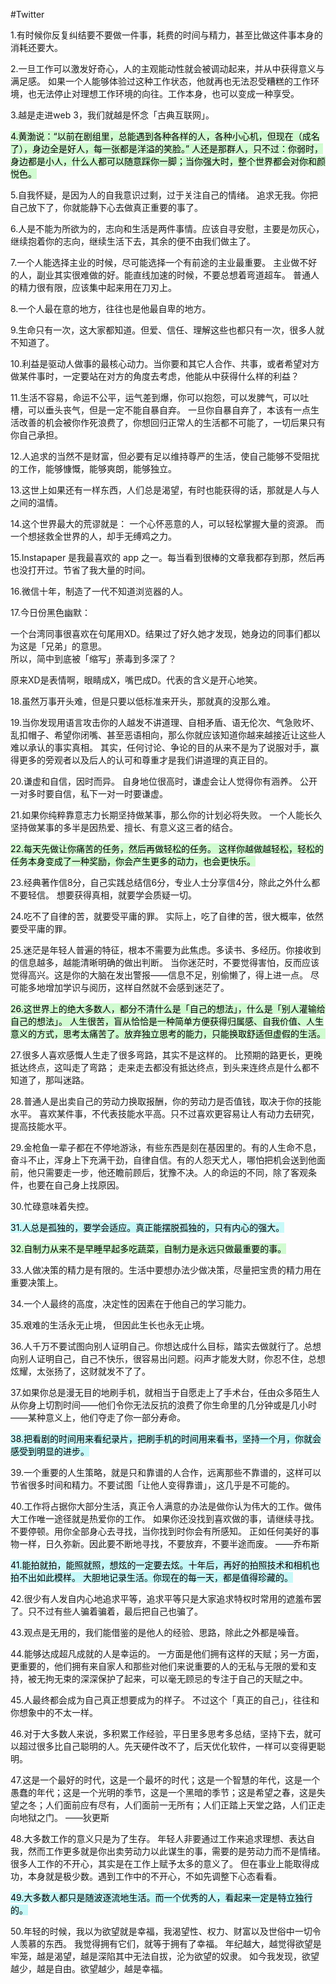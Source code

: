 #Twitter 

1.有时候你反复纠结要不要做一件事，耗费的时间与精力，甚至比做这件事本身的消耗还要大。

2.一旦工作可以激发好奇心，人的主观能动性就会被调动起来，并从中获得意义与满足感。 如果一个人能够体验过这种工作状态，他就再也无法忍受糟糕的工作环境，也无法停止对理想工作环境的向往。工作本身，也可以变成一种享受。

3.越是走进web 3，我们就越是怀念「古典互联网」。

<mark style="background: #BBFABBA6;">4.黄渤说：“以前在剧组里，总能遇到各种各样的人，各种小心机，但现在（成名了），身边全是好人，每一张都是洋溢的笑脸。” 人还是那群人，只不过：你弱时，身边都是小人，什么人都可以随意踩你一脚；当你强大时，整个世界都会对你和颜悦色。</mark> 

5.自我怀疑，是因为人的自我意识过剩，过于关注自己的情绪。 追求无我。你把自己放下了，你就能静下心去做真正重要的事了。

6.人是不能为所欲为的，志向和生活是两件事情。应该自寻安慰，主要是勿灰心，继续抱着你的志向，继续生活下去，其余的便不由我们做主了。

7.一个人能选择主业的时候，尽可能选择一个有前途的主业最重要。 主业做不好的人，副业其实很难做的好。能直线加速的时候，不要总想着弯道超车。 普通人的精力很有限，应该集中起来用在刀刃上。

8.一个人最在意的地方，往往也是他最自卑的地方。

9.生命只有一次，这大家都知道。但爱、信任、理解这些也都只有一次，很多人就不知道了。

10.利益是驱动人做事的最核心动力。当你要和其它人合作、共事，或者希望对方做某件事时，一定要站在对方的角度去考虑，他能从中获得什么样的利益？

11.生活不容易，命运不公平，运气差到爆，你可以抱怨，可以发脾气，可以吐槽，可以垂头丧气，但是一定不能自暴自弃。 一旦你自暴自弃了，本该有一点生活改善的机会被你作死浪费了，你想回归正常人的生活都不可能了，一切后果只有你自己承担。

12.人追求的当然不是财富，但必要有足以维持尊严的生活，使自己能够不受阻扰的工作，能够慷慨，能够爽朗，能够独立。

13.这世上如果还有一样东西，人们总是渴望，有时也能获得的话，那就是人与人之间的温情。

14.这个世界最大的荒谬就是： 一个心怀恶意的人，可以轻松掌握大量的资源。 而一个想拯救全世界的人，却手无缚鸡之力。

15.Instapaper 是我最喜欢的 app 之一。每当看到很棒的文章我都存到那，然后再也没打开过。节省了我大量的时间。

16.微信十年，制造了一代不知道浏览器的人。

17.今日份黑色幽默：  
  
一个台湾同事很喜欢在句尾用XD。结果过了好久她才发现，她身边的同事们都以为这是「兄弟」的意思。   
所以，简中到底被「缩写」荼毒到多深了？

原来XD是表情啊，眼睛成X，嘴巴成D。代表的含义是开心地笑。

18.虽然万事开头难，但是只要以低标准来开头，那就真的没那么难。

19.当你发现用语言攻击你的人越发不讲道理、自相矛盾、语无伦次、气急败坏、乱扣帽子、希望你闭嘴、甚至恶语相向，那么你就应该知道你越来越接近让这些人难以承认的事实真相。 其实，任何讨论、争论的目的从来不是为了说服对手，赢得更多的旁观者以及后人的认可和尊重才是我们讲道理的真正目的。

20.谦虚和自信，因时而异。 自身地位很高时，谦虚会让人觉得你有涵养。 公开一对多时要自信，私下一对一时要谦虚。

21.如果你纯粹靠意志力长期坚持做某事，那么你的计划必将失败。 一个人能长久坚持做某事的多半是因热爱、擅长、有意义这三者的结合。

<mark style="background: #BBFABBA6;">22.每天先做让你痛苦的任务，然后再做轻松的任务。 这样你越做越轻松，轻松的任务本身变成了一种奖励，你会产生更多的动力，也会更快乐。</mark> 

23.经典著作信8分，自己实践总结信6分，专业人士分享信4分，除此之外什么都不要轻信。 想要获得真相，就要学会质疑一切。

24.吃不了自律的苦，就要受平庸的罪。 实际上，吃了自律的苦，很大概率，依然要受平庸的罪。

25.迷茫是年轻人普遍的特征，根本不需要为此焦虑。多读书、多经历。你接收到的信息越多，越能清晰明确的做出判断。 当你迷茫时，不要觉得害怕，反而应该觉得高兴。这是你的大脑在发出警报——信息不足，别偷懒了，得上进一点。 尽可能多地增加学识与阅历，这样自然就不会感到迷茫了。

<mark style="background: #BBFABBA6;">26.这世界上的绝大多数人，都分不清什么是「自己的想法」，什么是「别人灌输给自己的想法」。 人生很苦，盲从恰恰是一种简单方便获得归属感、自我价值、人生意义的方式，思考太痛苦了。放弃独立思考的能力，只能换取舒适但虚假的生活。</mark> 

27.很多人喜欢感慨人生走了很多弯路，其实不是这样的。 比预期的路更长，更晚抵达终点，这叫走了弯路； 走来走去都没有抵达终点，到头来连终点是什么都不知道了，那叫迷路。

28.普通人是出卖自己的劳动力换取报酬，你的劳动力是否值钱，取决于你的技能水平。 喜欢某件事，不代表技能水平高。只不过喜欢更容易让人有动力去研究，提高技能水平。

29.金枪鱼一辈子都在不停地游泳，有些东西是刻在基因里的。有的人生命不息，奋斗不止，浑身上下充满干劲，自律自信。有的人怨天尤人，哪怕把机会送到他面前，他只需要走一步，他还瞻前顾后，犹豫不决。人的命运的不同，除了客观条件，也要在自己身上找原因。

30.忙碌意味着失控。

<mark style="background: #ABF7F7A6;">31.人总是孤独的，要学会适应。真正能摆脱孤独的，只有内心的强大。</mark> 

<mark style="background: #BBFABBA6;">32.自制力从来不是早睡早起多吃蔬菜，自制力是永远只做最重要的事。</mark> 

33.人做决策的精力是有限的。生活中要想办法少做决策，尽量把宝贵的精力用在重要决策上。

34.一个人最终的高度，决定性的因素在于他自己的学习能力。

35.艰难的生活永无止境， 但因此生长也永无止境。

36.人千万不要试图向别人证明自己。你想达成什么目标，踏实去做就行了。总想向别人证明自己，自己不快乐，很容易出问题。闷声才能发大财，你忍不住，总想炫耀，太张扬了，这财就发不了了。

37.如果你总是漫无目的地刷手机，就相当于自愿走上了手术台，任由众多陌生人从你身上切割时间——他们令你无法反抗的浪费了你生命里的几分钟或是几小时——某种意义上，他们夺走了你一部分寿命。

<mark style="background: #ABF7F7A6;">38.把看剧的时间用来看纪录片，把刷手机的时间用来看书，坚持一个月，你就会感受到明显的进步。</mark> 

39.一个重要的人生策略，就是只和靠谱的人合作，远离那些不靠谱的，这样可以节省很多时间和精力。不要试图「让他人变得靠谱」，这几乎是不可能的。

40.工作将占据你大部分生活，真正令人满意的办法是做你认为伟大的工作。做伟大工作唯一途径就是热爱你的工作。 如果你还没找到喜欢做的事，请继续寻找。不要停顿。用你全部身心去寻找，当你找到时你会有所感知。 正如任何美好的事物一样，日久弥新。因此要不断地寻找，不要放弃，不要半途而废。 ——乔布斯

<mark style="background: #ABF7F7A6;">41.能拍就拍，能照就照，想炫的一定要去炫。十年后，再好的拍照技术和相机也拍不出如此模样。 大胆地记录生活。你现在的每一天，都是值得珍藏的。</mark> 

42.很少有人发自内心地追求平等，追求平等只是大家追求特权时常用的遮羞布罢了。只不过有些人骗着骗着，最后把自己也骗了。

43.观点是无用的，我们能借鉴的是他人的经验、思路，除此之外都是噪音。

44.能够达成超凡成就的人是幸运的。 一方面是他们拥有这样的天赋；另一方面，更重要的，他们拥有来自家人和那些对他们来说重要的人的无私与无限的爱和支持，被无拘无束的深深保护了起来，可以毫无顾忌的专注于自己的天赋之中。

45.人最终都会成为自己真正想要成为的样子。 不过这个「真正的自己」，往往和你想象中的不太一样。

46.对于大多数人来说，多积累工作经验，平日里多思考多总结，坚持下去，就可以超过很多比自己聪明的人。先天硬件改不了，后天优化软件，一样可以变得更聪明。

47.这是一个最好的时代，这是一个最坏的时代；这是一个智慧的年代，这是一个愚蠢的年代；这是一个光明的季节，这是一个黑暗的季节；这是希望之春，这是失望之冬；人们面前应有尽有，人们面前一无所有；人们正踏上天堂之路，人们正走向地狱之门。 ——狄更斯

48.大多数工作的意义只是为了生存。 年轻人非要通过工作来追求理想、表达自我，然而工作更多就是你出卖劳动力以此谋生的事，需要的是劳动力而不是情绪。很多人工作的不开心，其实是在工作上赋予太多的意义了。 但在事业上能取得成功，本身就是极少数。遇到工作中的不开心，不如先调整下心态看看。

<mark style="background: #ABF7F7A6;">49.大多数人都只是随波逐流地生活。而一个优秀的人，看起来一定是特立独行的。</mark> 

50.年轻的时候，我以为欲望就是幸福，我渴望性、权力、财富以及世俗中一切令人羡慕的东西。 我觉得拥有它们，就等于拥有了幸福。 年纪越大，越觉得欲望是牢笼，越是渴望，越是深陷其中无法自拔，沦为欲望的奴隶。 如今我发现，欲望越少，越是自由。欲望越少，越是幸福。

